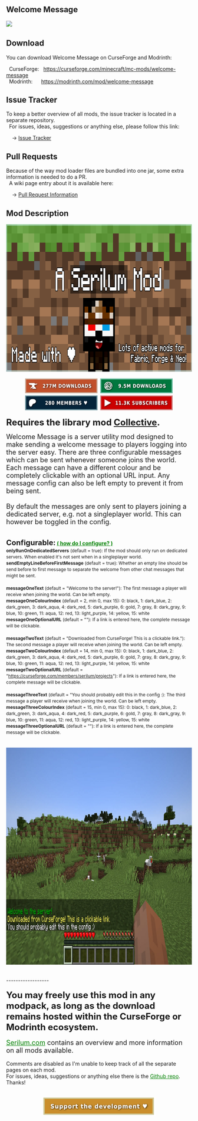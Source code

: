 <h2>Welcome Message</h2>
<p><a href="https://github.com/Serilum/Welcome-Message"><img src="https://serilum.com/assets/data/logo/welcome-message.png"></a></p><h2>Download</h2>
<p>You can download Welcome Message on CurseForge and Modrinth:</p><p>&nbsp;&nbsp;CurseForge: &nbsp;&nbsp;<a href="https://curseforge.com/minecraft/mc-mods/welcome-message">https://curseforge.com/minecraft/mc-mods/welcome-message</a><br>&nbsp;&nbsp;Modrinth: &nbsp;&nbsp;&nbsp;&nbsp;&nbsp;<a href="https://modrinth.com/mod/welcome-message">https://modrinth.com/mod/welcome-message</a></p>
<h2>Issue Tracker</h2>
<p>To keep a better overview of all mods, the issue tracker is located in a separate repository.<br>&nbsp;&nbsp;For issues, ideas, suggestions or anything else, please follow this link:</p>
<p>&nbsp;&nbsp;&nbsp;&nbsp;-> <a href="https://serilum.com/url/issue-tracker">Issue Tracker</a></p>
<h2>Pull Requests</h2>
<p>Because of the way mod loader files are bundled into one jar, some extra information is needed to do a PR.<br>&nbsp;&nbsp;A wiki page entry about it is available here:</p>
<p>&nbsp;&nbsp;&nbsp;&nbsp;-> <a href="https://serilum.com/url/pull-requests">Pull Request Information</a></p>
<h2>Mod Description</h2>
<p style="text-align:center"><a href="https://serilum.com/" rel="nofollow"><img src="https://github.com/Serilum/.cdn/raw/main/description/header/header.png" alt="" width="838" height="400"></a></p>
<p style="text-align:center"><a href="https://curseforge.com/members/serilum/projects" rel="nofollow"><img src="https://raw.githubusercontent.com/Serilum/.data-workflow/main/badges/svg/curseforge.svg" width="200"></a> <a href="https://modrinth.com/user/Serilum" rel="nofollow"><img src="https://raw.githubusercontent.com/Serilum/.data-workflow/main/badges/svg/modrinth.svg" width="200"></a> <a href="https://patreon.com/serilum" rel="nofollow"><img src="https://raw.githubusercontent.com/Serilum/.data-workflow/main/badges/svg/patreon.svg" width="200"></a> <a href="https://youtube.com/@serilum" rel="nofollow"><img src="https://raw.githubusercontent.com/Serilum/.data-workflow/main/badges/svg/youtube.svg" width="200"></a></p>
<p><strong><span style="font-size:24px">Requires the library mod&nbsp;<a style="font-size:24px" href="https://curseforge.com/minecraft/mc-mods/collective" rel="nofollow">Collective</a>.<br></span></strong></p>
<p><span style="font-size:18px">Welcome Message is a server utility mod designed to make sending a welcome message to players logging into the server easy. There are three configurable messages which can be sent whenever someone joins the world. Each message can have a different colour and be completely clickable with an optional URL input. Any message config can also be left empty to prevent it from being sent.<br><br>By default the messages are only sent to players joining a dedicated server, e.g. not a singleplayer world. This can however be toggled in the config.<br></span><br><br><strong><span style="font-size:20px">Configurable:</span> <span style="color:#008000;font-size:14px"><a style="color:#008000" href="https://github.com/Serilum/.information/wiki/how-to-configure-mods" rel="nofollow">(&nbsp;how do I configure?&nbsp;)</a></span><br></strong><span style="font-size:12px"><strong>onlyRunOnDedicatedServers</strong>&nbsp;(default = true): If the mod should only run on dedicated servers. When enabled it's not sent when in a singleplayer world.</span><br><span style="font-size:12px"><strong>sendEmptyLineBeforeFirstMessage</strong>&nbsp;(default = true): Whether an empty line should be send before to first message to separate the welcome from other chat messages that might be sent.</span><br><br><span style="font-size:12px"><strong>messageOneText</strong>&nbsp;(default = "Welcome to the server!"): The first message a player will receive when joining the world. Can be left empty.</span><br><span style="font-size:12px"><strong>messageOneColourIndex</strong>&nbsp;(default = 2, min 0, max 15): 0: black, 1: dark_blue, 2: dark_green, 3: dark_aqua, 4: dark_red, 5: dark_purple, 6: gold, 7: gray, 8: dark_gray, 9: blue, 10: green, 11: aqua, 12: red, 13: light_purple, 14: yellow, 15: white</span><br><span style="font-size:12px"><strong>messageOneOptionalURL</strong>&nbsp;(default = ""): If a link is entered here, the complete message will be clickable.</span><br><br><span style="font-size:12px"><strong>messageTwoText</strong>&nbsp;(default = "Downloaded from CurseForge! This is a clickable link."): The second message a player will receive when joining the world. Can be left empty.</span><br><span style="font-size:12px"><strong>messageTwoColourIndex</strong>&nbsp;(default = 14, min 0, max 15): 0: black, 1: dark_blue, 2: dark_green, 3: dark_aqua, 4: dark_red, 5: dark_purple, 6: gold, 7: gray, 8: dark_gray, 9: blue, 10: green, 11: aqua, 12: red, 13: light_purple, 14: yellow, 15: white</span><br><span style="font-size:12px"><strong>messageTwoOptionalURL</strong>&nbsp;(default = "<a href="https://curseforge.com/members/serilum/projects" rel="nofollow">https://curseforge.com/members/serilum/projects</a>"): If a link is entered here, the complete message will be clickable.</span><br><br><span style="font-size:12px"><strong>messageThreeText</strong>&nbsp;(default = "You should probably edit this in the config :): The third message a player will receive when joining the world. Can be left empty.</span><br><span style="font-size:12px"><strong>messageThreeColourIndex</strong>&nbsp;(default = 15, min 0, max 15): 0: black, 1: dark_blue, 2: dark_green, 3: dark_aqua, 4: dark_red, 5: dark_purple, 6: gold, 7: gray, 8: dark_gray, 9: blue, 10: green, 11: aqua, 12: red, 13: light_purple, 14: yellow, 15: white</span><br><span style="font-size:12px"><strong>messageThreeOptionalURL</strong>&nbsp;(default = ""): If a link is entered here, the complete message will be clickable.</span><br><br><br><picture><img src="https://github.com/Serilum/.cdn/raw/main/projects/welcome-message/a.jpg" width="1128" height="589"></picture></p>
<p><br>------------------<br><br><span style="font-size:24px"><strong>You may freely use this mod in any modpack, as long as the download remains hosted within the CurseForge or Modrinth ecosystem.</strong></span><br><br><span style="font-size:18px"><a style="font-size:18px;color:#008000" href="https://serilum.com/" rel="nofollow">Serilum.com</a> contains an overview and more information on all mods available.</span><br><br><span style="font-size:14px">Comments are disabled as I'm unable to keep track of all the separate pages on each mod.</span><span style="font-size:14px"><br>For issues, ideas, suggestions or anything else there is the&nbsp;<a style="font-size:14px;color:#008000" href="https://github.com/Serilum/.issue-tracker" rel="nofollow">Github repo</a>. Thanks!</span><span style="font-size:6px"><br><br></span></p>
<p style="text-align:center"><a href="https://serilum.com/donate" rel="nofollow"><img src="https://github.com/Serilum/.cdn/raw/main/description/projects/support.svg" alt="" width="306" height="50"></a></p>